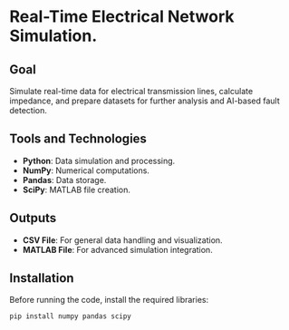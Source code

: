 # Real-Time Electrical Network Simulation.


## Goal
Simulate real-time data for electrical transmission lines, calculate impedance, and prepare datasets for further analysis and AI-based fault detection.

## Tools and Technologies

- **Python**: Data simulation and processing.
- **NumPy**: Numerical computations.
- **Pandas**: Data storage.
- **SciPy**: MATLAB file creation.

## Outputs

- **CSV File**: For general data handling and visualization.
- **MATLAB File**: For advanced simulation integration.

## Installation
Before running the code, install the required libraries:

```bash
pip install numpy pandas scipy
